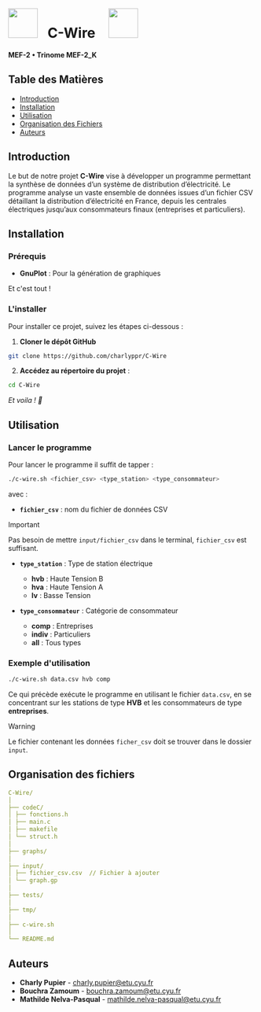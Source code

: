 # <img width="60" src="https://cdn-icons-png.flaticon.com/512/1534/1534189.png">&nbsp;&nbsp; C-Wire &nbsp;&nbsp; <img width="60" src="https://cdn-icons-png.flaticon.com/512/1534/1534189.png">&nbsp;&nbsp;

**MEF-2 • Trinome MEF-2_K**

## Table des Matières 
- [Introduction](#introduction)
- [Installation](#installation)
- [Utilisation](#utilisation)
- [Organisation des Fichiers](#organisation-des-fichiers)
- [Auteurs](#auteurs)

## Introduction

Le but de notre projet **C-Wire** vise à développer un programme permettant la synthèse de données d’un système de distribution d’électricité. Le programme analyse un vaste ensemble de données issues d’un fichier CSV détaillant la distribution d’électricité en France, depuis les centrales électriques jusqu’aux consommateurs finaux (entreprises et particuliers).

## Installation

### Prérequis

- **GnuPlot** : Pour la génération de graphiques  
  
Et c'est tout !

### L'installer

Pour installer ce projet, suivez les étapes ci-dessous :

1. **Cloner le dépôt GitHub**
```bash
git clone https://github.com/charlyppr/C-Wire
```

2. **Accédez au répertoire du projet** :
```bash
cd C-Wire
```

*Et voila ! 🎉*

## Utilisation

### Lancer le programme

Pour lancer le programme il suffit de tapper :

```bash
./c-wire.sh <fichier_csv> <type_station> <type_consommateur>
```

avec :

- **`fichier_csv`** : nom du fichier de données CSV

> [!IMPORTANT] 
> Pas besoin de mettre `input/fichier_csv` dans le terminal, `fichier_csv` est suffisant.

- **`type_station`** : Type de station électrique
    - **hvb** : Haute Tension B
    - **hva** : Haute Tension A
    - **lv** : Basse Tension

- **`type_consommateur`**  : Catégorie de consommateur
    - **comp** : Entreprises
    - **indiv** : Particuliers
    - **all** : Tous types

### Exemple d'utilisation
```bash
./c-wire.sh data.csv hvb comp
```

Ce qui précède exécute le programme en utilisant le fichier `data.csv`, en se concentrant sur les stations de type **HVB** et les consommateurs de type **entreprises**.

> [!WARNING] 
> Le fichier contenant les données `ficher_csv` doit se trouver dans le dossier `input`.  

## Organisation des fichiers

```yaml
C-Wire/
│ 
├── codeC/ 
│ ├── fonctions.h 
│ ├── main.c 
│ ├── makefile 
│ └── struct.h 
│ 
├── graphs/ 
│ 
├── input/ 
│ ├── fichier_csv.csv  // Fichier à ajouter
│ └── graph.gp 
│ 
├── tests/ 
│ 
├── tmp/ 
│ 
├── c-wire.sh 
│ 
└── README.md
```

## Auteurs

- **Charly Pupier** - [charly.pupier@etu.cyu.fr](mailto:charly.pupier@etu.cyu.fr)
- **Bouchra Zamoum** - [bouchra.zamoum@etu.cyu.fr](mailto:bouchra.zamoum@etu.cyu.fr)
- **Mathilde Nelva-Pasqual** - [mathilde.nelva-pasqual@etu.cyu.fr](mailto:mathilde.nelva-pasqual@etu.cyu.fr)